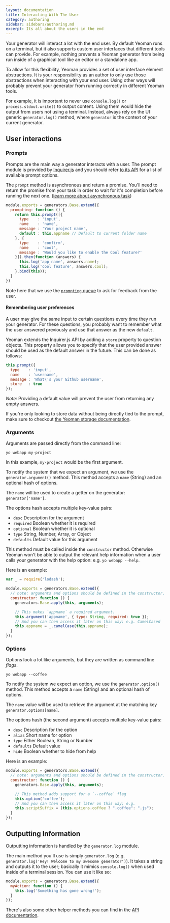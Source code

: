 ```yaml
---
layout: documentation
title: Interacting With The User
category: authoring
sidebar: sidebars/authoring.md
excerpt: Its all about the users in the end
---
```


Your generator will interact a lot with the end user. By default Yeoman runs on a terminal, but it also supports custom user interfaces that different tools can provide. For example, nothing prevents a Yeoman generator from being run inside of a graphical tool like an editor or a standalone app.

To allow for this flexibility, Yeoman provides a set of user interface element abstractions. It is your responsibility as an author to only use those abstractions when interacting with your end user. Using other ways will probably prevent your generator from running correctly in different Yeoman tools.

For example, it is important to never use `console.log()` or `process.stdout.write()` to output content. Using them would hide the output from users not using a terminal. Instead, always rely on the UI generic `generator.log()` method, where `generator` is the context of your current generator.

## User interactions

### Prompts

Prompts are the main way a generator interacts with a user. The prompt module is provided by [Inquirer.js](https://github.com/SBoudrias/Inquirer.js) and you should refer [to its API](https://github.com/SBoudrias/Inquirer.js) for a list of available prompt options.

The `prompt` method is asynchronous and return a promise. You'll need to return the promise from your task in order to wait for it's completion before running the next one. ([learn more about asynchronous task](/authoring/running-context.html))

```js
module.exports = generators.Base.extend({
  prompting: function () {
    return this.prompt([{
      type    : 'input',
      name    : 'name',
      message : 'Your project name',
      default : this.appname // Default to current folder name
    }, {
      type    : 'confirm',
      name    : 'cool',
      message : 'Would you like to enable the Cool feature?'
    }]).then(function (answers) {
      this.log('app name', answers.name);
      this.log('cool feature', answers.cool);
    }.bind(this));
  }
})
```

Note here that we use the [`prompting` queue](/authoring/running-context.html) to ask for feedback from the user.

#### Remembering user preferences

A user may give the same input to certain questions every time they run your generator. For these questions, you probably want to remember what the user answered previously and use that answer as the new `default`.

Yeoman extends the Inquirer.js API by adding a `store` property to question objects. This property allows you to specify that the user provided answer should be used as the default answer in the future. This can be done as follows:

```js
this.prompt({
  type    : 'input',
  name    : 'username',
  message : 'What\'s your Github username',
  store   : true
});
```

_Note:_ Providing a default value will prevent the user from returning any empty answers.

If you're only looking to store data without being directly tied to the prompt, make sure to checkout [the Yeoman storage documentation](/authoring/storage.html).

### Arguments

Arguments are passed directly from the command line:

```
yo webapp my-project
```

In this example, `my-project` would be the first argument.

To notify the system that we expect an argument, we use the `generator.argument()` method. This method accepts a `name` (String) and an optional hash of options.

The `name` will be used to create a getter on the generator: `generator['name']`.

The options hash accepts multiple key-value pairs:

- `desc` Description for the argument
- `required` Boolean whether it is required
- `optional` Boolean whether it is optional
- `type` String, Number, Array, or Object
- `defaults` Default value for this argument

This method must be called inside the `constructor` method. Otherwise Yeoman won't be able to output the relevant help information when a user calls your generator with the help option: e.g. `yo webapp --help`.

Here is an example:

```js
var _ = require('lodash');

module.exports = generators.Base.extend({
  // note: arguments and options should be defined in the constructor.
  constructor: function () {
    generators.Base.apply(this, arguments);

    // This makes `appname` a required argument.
    this.argument('appname', { type: String, required: true });
    // And you can then access it later on this way; e.g. CamelCased
    this.appname = _.camelCase(this.appname);
  }
});
```

### Options

Options look a lot like arguments, but they are written as command line _flags_.

```
yo webapp --coffee
```

To notify the system we expect an option, we use the `generator.option()` method. This method accepts a `name` (String) and an optional hash of options.

The `name` value will be used to retrieve the argument at the matching key `generator.options[name]`.

The options hash (the second argument) accepts multiple key-value pairs:

- `desc` Description for the option
- `alias` Short name for option
- `type` Either Boolean, String or Number
- `defaults` Default value
- `hide` Boolean whether to hide from help

Here is an example:

```js
module.exports = generators.Base.extend({
  // note: arguments and options should be defined in the constructor.
  constructor: function () {
    generators.Base.apply(this, arguments);

    // This method adds support for a `--coffee` flag
    this.option('coffee');
    // And you can then access it later on this way; e.g.
    this.scriptSuffix = (this.options.coffee ? ".coffee": ".js");
  }
});
```

## Outputting Information

Outputting information is handled by the `generator.log` module.

The main method you'll use is simply `generator.log` (e.g. `generator.log('Hey! Welcome to my awesome generator')`). It takes a string and outputs it to the user; basically it mimics `console.log()` when used inside of a terminal session. You can use it like so:

```js
module.exports = generators.Base.extend({
  myAction: function () {
    this.log('Something has gone wrong!');
  }
});
```

There's also some other helper methods you can find in the [API documentation](http://yeoman.io/environment/TerminalAdapter.html).
